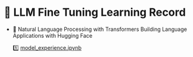 # 📌 LLM Fine Tuning Learning Record

- 📖 Natural Language Processing with Transformers Building Language Applications with Hugging Face

  1️⃣ [model_experience.ipynb](model_experience.ipynb)
